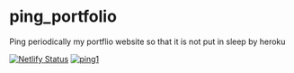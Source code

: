 # ping_portfolio
Ping periodically my portflio website so that it is not put in sleep by heroku 

[![Netlify Status](https://api.netlify.com/api/v1/badges/c6b9f931-4c70-427b-a994-52cad646d4c8/deploy-status)](https://app.netlify.com/sites/alkai/deploys)   [![ping1](https://github.com/AlkaSaliss/ping_portfolio/actions/workflows/main.yml/badge.svg)](https://github.com/AlkaSaliss/ping_portfolio/actions/workflows/main.yml)
